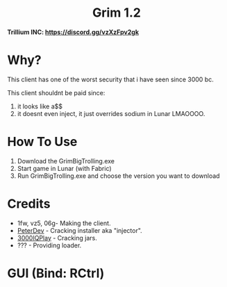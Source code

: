 <h1 align="center">Grim 1.2</h1>

**Trillium INC: https://discord.gg/vzXzFpv2gk**

# Why?
This client has one of the worst security that i have seen since 3000 bc. 


This client shouldnt be paid since:
1. it looks like a$$
2. it doesnt even inject, it just overrides sodium in Lunar LMAOOOO.

[3000IQPlayA]: https://github.com/3000IQPlay
[addressnoppingA]: https://github.com/addressnopping

# How To Use
1. Download the GrimBigTrolling.exe
2. Start game in Lunar (with Fabric)
3. Run GrimBigTrolling.exe and choose the version you want to download

# Credits
- 1fw, vz5, 06g- Making the client.
- [PeterDev][addressnoppingA] - Cracking installer aka "injector".
- [3000IQPlay][3000IQPlayA] - Cracking jars.
- ??? - Providing loader.

# GUI (Bind: RCtrl)
